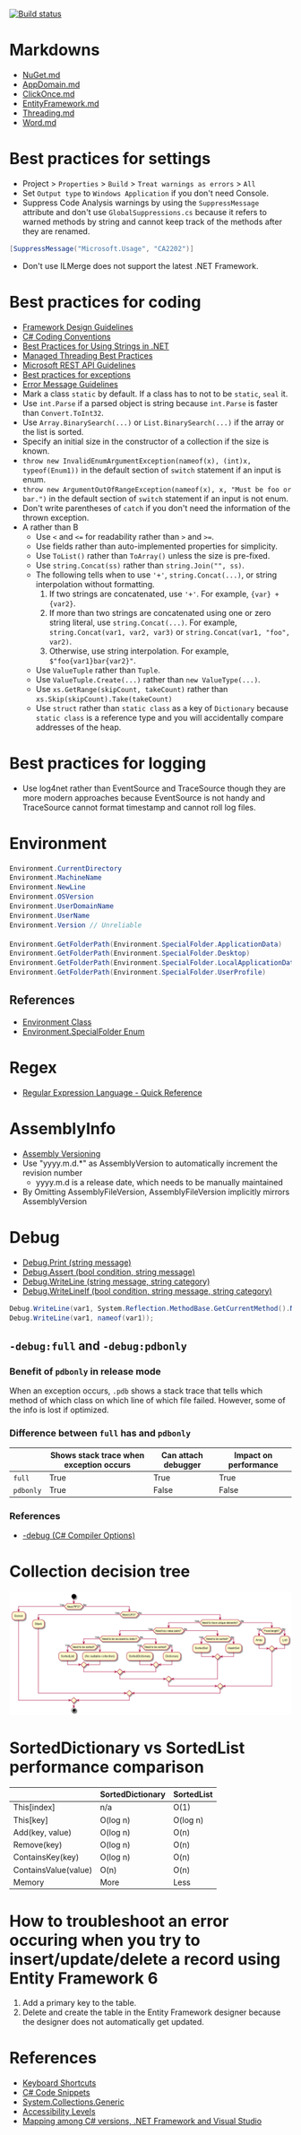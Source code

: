[![Build status](https://ci.appveyor.com/api/projects/status/av157dtqc9q8noba?svg=true)](https://ci.appveyor.com/project/tatsuya/csharp-cheat-sheet)

# Markdowns
* [NuGet.md](Markdown/NuGet.md)
* [AppDomain.md](Markdown/AppDomain.md)
* [ClickOnce.md](Markdown/ClickOnce.md)
* [EntityFramework.md](Markdown/EntityFramework.md)
* [Threading.md](Markdown/Threading.md)
* [Word.md](Markdown/Word.md)

# Best practices for settings
* Project > `Properties` > `Build` > `Treat warnings as errors` > `All`
* Set `Output type` to `Windows Application` if you don't need Console.
* Suppress Code Analysis warnings by using the `SuppressMessage` attribute and don't use `GlobalSuppressions.cs` because it refers to warned methods by string and cannot keep track of the methods after they are renamed.
```csharp
[SuppressMessage("Microsoft.Usage", "CA2202")]
```
* Don't use ILMerge does not support the latest .NET Framework.

# Best practices for coding
* [Framework Design Guidelines](https://docs.microsoft.com/dotnet/standard/design-guidelines/index)
* [C# Coding Conventions](https://docs.microsoft.com/en-us/dotnet/csharp/programming-guide/inside-a-program/coding-conventions)
* [Best Practices for Using Strings in .NET](https://docs.microsoft.com/dotnet/standard/base-types/best-practices-strings)
* [Managed Threading Best Practices](https://docs.microsoft.com/en-us/dotnet/standard/threading/managed-threading-best-practices)
* [Microsoft REST API Guidelines](https://github.com/Microsoft/api-guidelines)
* [Best practices for exceptions](https://docs.microsoft.com/en-us/dotnet/standard/exceptions/best-practices-for-exceptions)
* [Error Message Guidelines](https://msdn.microsoft.com/library/windows/desktop/ms679325.aspx)
* Mark a class `static` by default. If a class has to not to be `static`, `seal` it.
* Use `int.Parse` if a parsed object is string because `int.Parse` is faster than `Convert.ToInt32`.
* Use `Array.BinarySearch(...)` or `List.BinarySearch(...)` if the array or the list is sorted.
* Specify an initial size in the constructor of a collection if the size is known.
* `throw new InvalidEnumArgumentException(nameof(x), (int)x, typeof(Enum1))` in the default section of `switch` statement if an input is enum.
* `throw new ArgumentOutOfRangeException(nameof(x), x, "Must be foo or bar.")` in the default section of `switch` statement if an input is not enum.
* Don't write parentheses of `catch` if you don't need the information of the thrown exception.
* A rather than B
  * Use `<` and `<=` for readability rather than `>` and `>=`.
  * Use fields rather than auto-implemented properties for simplicity.
  * Use `ToList()` rather than `ToArray()` unless the size is pre-fixed.
  * Use `string.Concat(ss)` rather than `string.Join("", ss)`.
  * The following tells when to use `'+'`, `string.Concat(...)`, or string interpolation without formatting.
    1. If two strings are concatenated, use `'+'`. For example, `{var} + {var2}`.
    2. If more than two strings are concatenated using one or zero string literal, use `string.Concat(...)`. For example, `string.Concat(var1, var2, var3)` or `string.Concat(var1, "foo", var2)`.
    3. Otherwise, use string interpolation. For example, `$"foo{var1}bar{var2}"`.
  * Use `ValueTuple` rather than `Tuple`.
  * Use `ValueTuple.Create(...)` rather than `new ValueType(...)`.
  * Use `xs.GetRange(skipCount, takeCount)` rather than `xs.Skip(skipCount).Take(takeCount)`
  * Use `struct` rather than `static class` as a key of `Dictionary` because `static class` is a reference type and you will accidentally compare addresses of the heap.

# Best practices for logging
* Use log4net rather than EventSource and TraceSource though they are more modern approaches because EventSource is not handy and TraceSource cannot format timestamp and cannot roll log files.

# Environment
```csharp
Environment.CurrentDirectory
Environment.MachineName
Environment.NewLine
Environment.OSVersion
Environment.UserDomainName
Environment.UserName
Environment.Version // Unreliable

Environment.GetFolderPath(Environment.SpecialFolder.ApplicationData)
Environment.GetFolderPath(Environment.SpecialFolder.Desktop)
Environment.GetFolderPath(Environment.SpecialFolder.LocalApplicationData)
Environment.GetFolderPath(Environment.SpecialFolder.UserProfile)
```
## References
* [Environment Class](https://docs.microsoft.com/en-us/dotnet/api/system.environment)
* [Environment.SpecialFolder Enum](https://docs.microsoft.com/en-us/dotnet/api/system.environment.specialfolder)

# Regex
* [Regular Expression Language - Quick Reference](https://docs.microsoft.com/dotnet/standard/base-types/regular-expression-language-quick-reference)

# AssemblyInfo
* [Assembly Versioning](https://docs.microsoft.com/dotnet/framework/app-domains/assembly-versioning)
* Use "yyyy.m.d.*" as AssemblyVersion to automatically increment the revision number
  * yyyy.m.d is a release date, which needs to be manually maintained
* By Omitting AssemblyFileVersion, AssemblyFileVersion implicitly mirrors AssemblyVersion

# Debug
* [Debug.Print (string message)](https://docs.microsoft.com/en-us/dotnet/api/system.diagnostics.debug.print#System_Diagnostics_Debug_Print_System_String_)
* [Debug.Assert (bool condition, string message)](https://docs.microsoft.com/en-us/dotnet/api/system.diagnostics.debug.assert#System_Diagnostics_Debug_Assert_System_Boolean_System_String_)
* [Debug.WriteLine (string message, string category)](https://docs.microsoft.com/en-us/dotnet/api/system.diagnostics.debug.writeline#System_Diagnostics_Debug_WriteLine_System_String_System_String_)
* [Debug.WriteLineIf (bool condition, string message, string category)](https://docs.microsoft.com/en-us/dotnet/api/system.diagnostics.debug.writelineif#System_Diagnostics_Debug_WriteLineIf_System_Boolean_System_String_System_String_)

```csharp
Debug.WriteLine(var1, System.Reflection.MethodBase.GetCurrentMethod().Name);
Debug.WriteLine(var1, nameof(var1));
```

## `-debug:full` and `-debug:pdbonly`
### Benefit of `pdbonly` in release mode
When an exception occurs, `.pdb` shows a stack trace that tells which method of which class on which line of which file failed. However, some of the info is lost if optimized.

### Difference between `full` has and `pdbonly`
||Shows stack trace when exception occurs|Can attach debugger|Impact on performance|
|---|---|---|---|
|`full`|True|True|True|
|`pdbonly`|True|False|False|

### References
* [-debug (C# Compiler Options)](https://docs.microsoft.com/en-us/dotnet/csharp/language-reference/compiler-options/debug-compiler-option)

# Collection decision tree
![](Resources/CollectionDecisionTree.png)

# SortedDictionary vs SortedList performance comparison
||SortedDictionary|SortedList
---|---|---
This[index]|n/a|O(1)
This[key]|O(log n)|O(log n)
Add(key, value)|O(log n)|O(n)
Remove(key)|O(log n)|O(n)
ContainsKey(key)|O(log n)|O(n)
ContainsValue(value)|O(n)|O(n)
Memory|More|Less

# How to troubleshoot an error occuring when you try to insert/update/delete a record using Entity Framework 6
1. Add a primary key to the table.
2. Delete and create the table in the Entity Framework designer because the designer does not automatically get updated.

# References
* [Keyboard Shortcuts](https://msdn.microsoft.com/en-us/library/da5kh0wa.aspx)
* [C# Code Snippets](https://docs.microsoft.com/en-us/visualstudio/ide/visual-csharp-code-snippets)
* [System.Collections.Generic](https://docs.microsoft.com/en-us/dotnet/api/system.collections.generic)
* [Accessibility Levels](https://docs.microsoft.com/en-us/dotnet/csharp/language-reference/keywords/accessibility-levels)
* [Mapping among C# versions, .NET Framework and Visual Studio](https://en.wikipedia.org/wiki/C_Sharp_(programming_language)#Versions)
